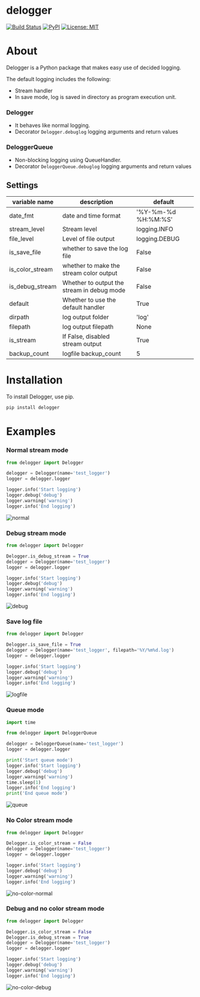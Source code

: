 delogger
==

[![Build Status](https://travis-ci.org/deresmos/delogger.svg?branch=master)](https://travis-ci.org/deresmos/delogger)
[![PyPI](https://badge.fury.io/py/delogger.svg)](https://badge.fury.io/py/delogger)
[![License: MIT](https://img.shields.io/badge/License-MIT-yellow.svg)](https://github.com/deresmos/delogger/blob/master/LICENSE)


About
===
Delogger is a Python package that makes easy use of decided logging.

The default logging includes the following:
- Stream handler
- In save mode, log is saved in directory as program execution unit.

### Delogger
- It behaves like normal logging.
- Decorator `Delogger.debuglog` logging arguments and return values

### DeloggerQueue
- Non-blocking logging using QueueHandler.
- Decorator `DeloggerQueue.debuglog` logging arguments and return values


## Settings
| variable name   | description                                | default             |
| -------------   | -------------                              | ------              |
| date_fmt        | date and time format                       | '%Y-%m-%d %H:%M:%S' |
| stream_level    | Stream level                               | logging.INFO        |
| file_level      | Level of file output                       | logging.DEBUG       |
| is_save_file    | whether to save the log file               | False               |
| is_color_stream | whether to make the stream color output    | False               |
| is_debug_stream | Whether to output the stream in debug mode | False               |
| default         | Whether to use the default handler         | True                |
| dirpath         | log output folder                          | 'log'               |
| filepath        | log output filepath                        | None                |
| is_stream       | If False, disabled stream output           | True                |
| backup_count    | logfile backup_count                       | 5                   |


Installation
==
To install Delogger, use pip.

```bash
pip install delogger

```

Examples
==


### Normal stream mode

```python
from delogger import Delogger

delogger = Delogger(name='test_logger')
logger = delogger.logger

logger.info('Start logging')
logger.debug('debug')
logger.warning('warning')
logger.info('End logging')
```
![normal](https://user-images.githubusercontent.com/27688389/49737427-335e1100-fcd0-11e8-8a59-7d0fe3088273.png "normal")


### Debug stream mode

```python
from delogger import Delogger

Delogger.is_debug_stream = True
delogger = Delogger(name='test_logger')
logger = delogger.logger

logger.info('Start logging')
logger.debug('debug')
logger.warning('warning')
logger.info('End logging')
```
![debug](https://user-images.githubusercontent.com/27688389/49737352-03af0900-fcd0-11e8-8420-f1fc295394c8.png "debug")


### Save log file

```python
from delogger import Delogger

Delogger.is_save_file = True
delogger = Delogger(name='test_logger', filepath='%Y/%m%d.log')
logger = delogger.logger

logger.info('Start logging')
logger.debug('debug')
logger.warning('warning')
logger.info('End logging')
```
![logfile](https://user-images.githubusercontent.com/27688389/49738444-c730dc80-fcd2-11e8-9fb2-2bd0336e25db.png "logfile")


### Queue mode

```python
import time

from delogger import DeloggerQueue

delogger = DeloggerQueue(name='test_logger')
logger = delogger.logger

print('Start queue mode')
logger.info('Start logging')
logger.debug('debug')
logger.warning('warning')
time.sleep(1)
logger.info('End logging')
print('End queue mode')
```
![queue](https://user-images.githubusercontent.com/27688389/49737371-10336180-fcd0-11e8-84dd-f9be5f223f42.png "queue")


### No Color stream mode

```python
from delogger import Delogger

Delogger.is_color_stream = False
delogger = Delogger(name='test_logger')
logger = delogger.logger

logger.info('Start logging')
logger.debug('debug')
logger.warning('warning')
logger.info('End logging')
```
![no-color-normal](https://user-images.githubusercontent.com/27688389/48709759-c49a1480-ec49-11e8-92ee-99dae12c6e63.png "no-color-normal")


### Debug and no color stream mode

```python
from delogger import Delogger

Delogger.is_color_stream = False
Delogger.is_debug_stream = True
delogger = Delogger(name='test_logger')
logger = delogger.logger

logger.info('Start logging')
logger.debug('debug')
logger.warning('warning')
logger.info('End logging')
```
![no-color-debug](https://user-images.githubusercontent.com/27688389/49737616-a8314b00-fcd0-11e8-8d11-2274bb7e0ae1.png "no-color-debug")
